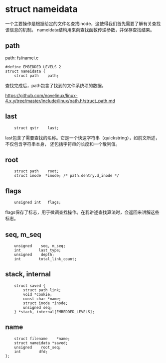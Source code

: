 struct nameidata
========================================

一个主要操作是根据给定的文件名查找inode，这使得我们首先需要了解有关查找该信息的机制。
nameidata结构用来向查找函数传递参数，并保存查找结果。

path
----------------------------------------

path: fs/namei.c
```
#define EMBEDDED_LEVELS 2
struct nameidata {
    struct path    path;
```

查找完成后，path包含了找到的文件系统项的数据。

https://github.com/novelinux/linux-4.x.y/tree/master/include/linux/path.h/struct_path.md

last
----------------------------------------

```
    struct qstr    last;
```

last包含了需要查找的名称。它是一个快速字符串（quickstring），如前文所述，不仅包含字符串本身，
还包括字符串的长度和一个散列值。

root
----------------------------------------

```
    struct path    root;
    struct inode  *inode; /* path.dentry.d_inode */
```

flags
----------------------------------------

```
    unsigned int   flags;
```

flags保存了标志，用于微调查找操作。在我讲述查找算法时，会返回来讲解这些标志。

seq, m_seq
----------------------------------------

```
    unsigned    seq, m_seq;
    int        last_type;
    unsigned    depth;
    int        total_link_count;
```

stack, internal
----------------------------------------

```
    struct saved {
        struct path link;
        void *cookie;
        const char *name;
        struct inode *inode;
        unsigned seq;
    } *stack, internal[EMBEDDED_LEVELS];
```

name
----------------------------------------

```
    struct filename    *name;
    struct nameidata *saved;
    unsigned    root_seq;
    int        dfd;
};
```